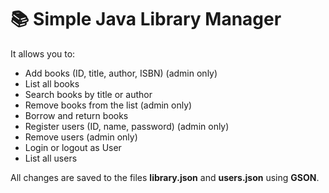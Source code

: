 # 📚 Simple Java Library Manager

It allows you to:

- Add books (ID, title, author, ISBN) (admin only)
- List all books
- Search books by title or author
- Remove books from the list (admin only)
- Borrow and return books
- Register users (ID, name, password) (admin only)
- Remove users (admin only)
- Login or logout as User
- List all users

All changes are saved to the files **library.json** and **users.json** using **GSON**.

